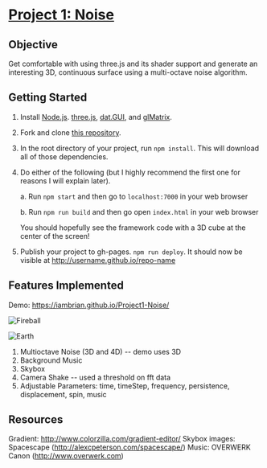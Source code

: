 # [Project 1: Noise](https://github.com/CIS700-Procedural-Graphics/Project1-Noise)

## Objective

Get comfortable with using three.js and its shader support and generate an interesting 3D, continuous surface using a multi-octave noise algorithm.

## Getting Started

1. Install [Node.js](https://nodejs.org/en/download/). [three.js](https://threejs.org/), [dat.GUI](https://workshop.chromeexperiments.com/examples/gui/#1--Basic-Usage), and [glMatrix](http://glmatrix.net/). 

2. Fork and clone [this repository](https://github.com/CIS700-Procedural-Graphics/Project1-Noise).

3. In the root directory of your project, run `npm install`. This will download all of those dependencies.

4. Do either of the following (but I highly recommend the first one for reasons I will explain later).

    a. Run `npm start` and then go to `localhost:7000` in your web browser

    b. Run `npm run build` and then go open `index.html` in your web browser

    You should hopefully see the framework code with a 3D cube at the center of the screen!

4. Publish your project to gh-pages. `npm run deploy`. It should now be visible at http://username.github.io/repo-name

## Features Implemented
Demo: https://iambrian.github.io/Project1-Noise/

![Fireball](http://i.imgur.com/9CknAiT.png)

![Earth](http://i.imgur.com/jygVhZZ.png)

1.  Multioctave Noise (3D and 4D) -- demo uses 3D
2.  Background Music
3.  Skybox
4.  Camera Shake -- used a threshold on fft data
5.  Adjustable Parameters: time, timeStep, frequency, persistence, displacement, spin, music

## Resources
Gradient: http://www.colorzilla.com/gradient-editor/
Skybox images: Spacescape (http://alexcpeterson.com/spacescape/)
Music: OVERWERK Canon (http://www.overwerk.com)
